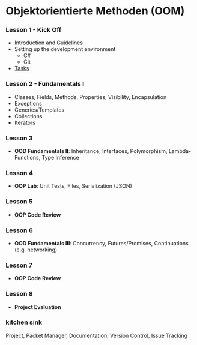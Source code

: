 # Objektorientierte Methoden (OOM)

### Lesson 1 - Kick Off
  * Introduction and Guidelines
  * Setting up the development environment
    * C#
    * Git
  * [Tasks](https://github.com/bicoom/oom/wiki/Lesson-1) 

### Lesson 2 - Fundamentals I
  * Classes, Fields, Methods, Properties, Visibility, Encapsulation
  * Exceptions
  * Generics/Templates
  * Collections
  * Iterators

### Lesson 3
  * **OOD Fundamentals II**: Inheritance, Interfaces, Polymorphism, Lambda-Functions, Type Inference

### Lesson 4
  * **OOP Lab**: Unit Tests, Files, Serialization (JSON)

### Lesson 5
  * **OOP Code Review**

### Lesson 6
  * **OOD Fundamentals III**: Concurrency, Futures/Promises, Continuations (e.g. networking)

### Lesson 7
  * **OOP Code Review**

### Lesson 8
  * **Project Evaluation**

### kitchen sink
  Project, Packet Manager, Documentation, Version Control, Issue Tracking
